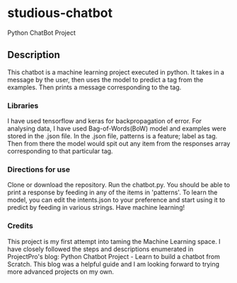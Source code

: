 # studious-chatbot
Python ChatBot Project
## Description
This chatbot is a machine learning project executed in python. It takes in a message by the user, then uses the model to predict a tag from the examples. Then prints a message corresponding to the tag.

### Libraries 
I have used tensorflow and keras for backpropagation of error. For analysing data, I have used Bag-of-Words(BoW) model and examples were stored in the .json file. In the .json file, patterns is a feature; label as tag. Then from there the model would spit out any item from the responses array corresponding to that particular tag.

### Directions for use
Clone or download the repository. Run the chatbot.py. You should be able to print a response by feeding in any of the items in 'patterns'. To learn the model, you can edit the intents.json to your preference and start using it to predict by feeding in various strings. Have machine learning!

### Credits
This project is my first attempt into taming the Machine Learning space. I have closely followed the steps and descriptions enumerated in ProjectPro's blog: Python Chatbot Project - Learn to build a chatbot from Scratch. This blog was a helpful guide and I am looking forward to trying more advanced projects on my own.
